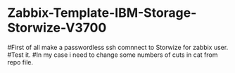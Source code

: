 # Zabbix-Template-IBM-Storage-Storwize-V3700

#First of all make a passwordless ssh comnnect to Storwize for zabbix user.
#Test it.
#In my case i need to change some numbers of cuts in cat from repo file.
